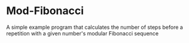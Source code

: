 # Mod-Fibonacci
A simple example program that calculates the number of steps before a repetition with a given number's modular Fibonacci sequence
